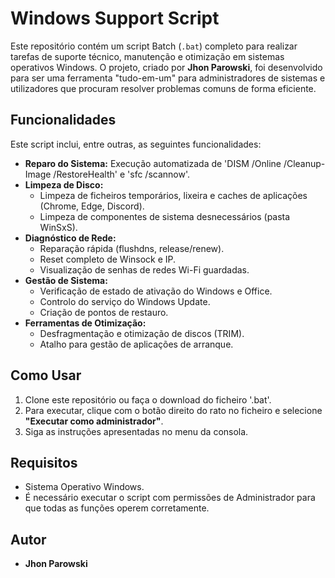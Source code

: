 # Windows Support Script

Este repositório contém um script Batch (`.bat`) completo para realizar tarefas de suporte técnico, manutenção e otimização em sistemas operativos Windows. O projeto, criado por **Jhon Parowski**, foi desenvolvido para ser uma ferramenta "tudo-em-um" para administradores de sistemas e utilizadores que procuram resolver problemas comuns de forma eficiente.

## Funcionalidades

Este script inclui, entre outras, as seguintes funcionalidades:

- **Reparo do Sistema:** Execução automatizada de 'DISM /Online /Cleanup-Image /RestoreHealth' e 'sfc /scannow'.
- **Limpeza de Disco:**
    - Limpeza de ficheiros temporários, lixeira e caches de aplicações (Chrome, Edge, Discord).
    - Limpeza de componentes de sistema desnecessários (pasta WinSxS).
- **Diagnóstico de Rede:**
    - Reparação rápida (flushdns, release/renew).
    - Reset completo de Winsock e IP.
    - Visualização de senhas de redes Wi-Fi guardadas.
- **Gestão de Sistema:**
    - Verificação de estado de ativação do Windows e Office.
    - Controlo do serviço do Windows Update.
    - Criação de pontos de restauro.
- **Ferramentas de Otimização:**
    - Desfragmentação e otimização de discos (TRIM).
    - Atalho para gestão de aplicações de arranque.

## Como Usar

1.  Clone este repositório ou faça o download do ficheiro '.bat'.
2.  Para executar, clique com o botão direito do rato no ficheiro e selecione **"Executar como administrador"**.
3.  Siga as instruções apresentadas no menu da consola.

## Requisitos

- Sistema Operativo Windows.
- É necessário executar o script com permissões de Administrador para que todas as funções operem corretamente.

## Autor

- **Jhon Parowski**
